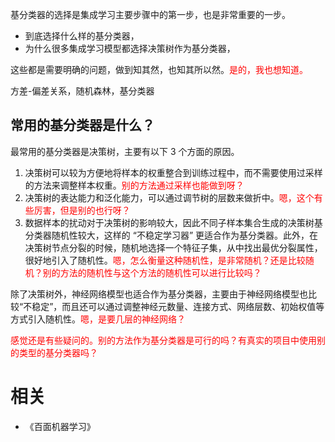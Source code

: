 

基分类器的选择是集成学习主要步骤中的第一步，也是非常重要的一步。

- 到底选择什么样的基分类器，
- 为什么很多集成学习模型都选择决策树作为基分类器，

这些都是需要明确的问题，做到知其然，也知其所以然。<span style="color:red;">是的，我也想知道。</span>


方差-偏差关系，随机森林，基分类器

## 常用的基分类器是什么？

最常用的基分类器是决策树，主要有以下 3 个方面的原因。

1. 决策树可以较为方便地将样本的权重整合到训练过程中，而不需要使用过采样的方法来调整样本权重。<span style="color:red;">别的方法通过采样也能做到呀？</span>
2. 决策树的表达能力和泛化能力，可以通过调节树的层数来做折中。<span style="color:red;">嗯，这个有些厉害，但是别的也行呀？</span>
3. 数据样本的扰动对于决策树的影响较大，因此不同子样本集合生成的决策树基分类器随机性较大，这样的 “不稳定学习器” 更适合作为基分类器。此外，在决策树节点分裂的时候，随机地选择一个特征子集，从中找出最优分裂属性，很好地引入了随机性。<span style="color:red;">嗯，怎么衡量这种随机性，是非常随机？还是比较随机？别的方法的随机性与这个方法的随机性可以进行比较吗？</span>


除了决策树外，神经网络模型也适合作为基分类器，主要由于神经网络模型也比较“不稳定”，而且还可以通过调整神经元数量、连接方式、网络层数、初始权值等方式引入随机性。<span style="color:red;">嗯，是要几层的神经网络？</span>

<span style="color:red;">感觉还是有些疑问的。别的方法作为基分类器是可行的吗？有真实的项目中使用别的类型的基分类器吗？</span>







# 相关

- 《百面机器学习》
